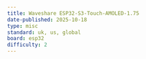 ```yaml
---
title: Waveshare ESP32-S3-Touch-AMOLED-1.75
date-published: 2025-10-18
type: misc
standard: uk, us, global
board: esp32
difficulty: 2
---
```

